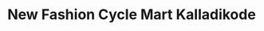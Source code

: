 ---
title: "New Fashion Cycle Mart Kalladikode"
url: /kalladikode/new-fashion-cycle-mart-kalladikode/
shop: Fahrrad
---